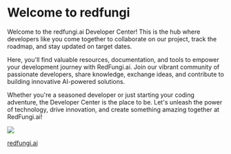 # Welcome to redfungi

Welcome to the redfungi.ai Developer Center! This is the hub where developers like you come together to collaborate on our project, track the roadmap, and stay updated on target dates.

Here, you'll find valuable resources, documentation, and tools to empower your development journey with RedFungi.ai. Join our vibrant community of passionate developers, share knowledge, exchange ideas, and contribute to building innovative AI-powered solutions.

Whether you're a seasoned developer or just starting your coding adventure, the Developer Center is the place to be. Let's unleash the power of technology, drive innovation, and create something amazing together at RedFungi.ai!


![](https://pbs.twimg.com/profile_banners/1570823532463931392/1682243471/1500x500)

[redfungi.ai](https://redfungi.ai)

<!--

**Here are some ideas to get you started:**

🙋‍♀️ A short introduction - what is your organization all about?
🌈 Contribution guidelines - how can the community get involved?
👩‍💻 Useful resources - where can the community find your docs? Is there anything else the community should know?
🍿 Fun facts - what does your team eat for breakfast?
🧙 Remember, you can do mighty things with the power of [Markdown](https://docs.github.com/github/writing-on-github/getting-started-with-writing-and-formatting-on-github/basic-writing-and-formatting-syntax)
-->
